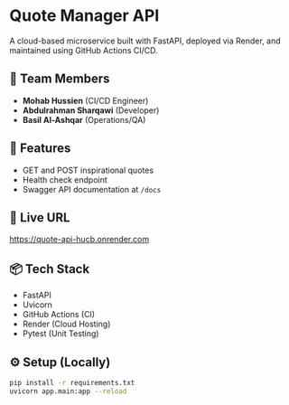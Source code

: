 # Quote Manager API

A cloud-based microservice built with FastAPI, deployed via Render, and maintained using GitHub Actions CI/CD.

## 👥 Team Members

- **Mohab Hussien** (CI/CD Engineer)  
- **Abdulrahman Sharqawi** (Developer)  
- **Basil Al-Ashqar** (Operations/QA)


## 🔧 Features
- GET and POST inspirational quotes
- Health check endpoint
- Swagger API documentation at `/docs`

## 🚀 Live URL
https://quote-api-hucb.onrender.com

## 📦 Tech Stack
- FastAPI
- Uvicorn
- GitHub Actions (CI)
- Render (Cloud Hosting)
- Pytest (Unit Testing)

## ⚙️ Setup (Locally)
```bash
pip install -r requirements.txt
uvicorn app.main:app --reload
